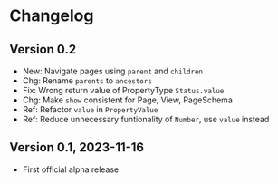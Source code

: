# Changelog

## Version 0.2

- New: Navigate pages using `parent` and `children`
- Chg: Rename `parents` to `ancestors`
- Fix: Wrong return value of PropertyType `Status.value`
- Chg: Make `show` consistent for Page, View, PageSchema
- Ref: Refactor `value` in `PropertyValue`
- Ref: Reduce unnecessary funtionality of `Number`, use `value` instead

## Version 0.1, 2023-11-16

- First official alpha release
